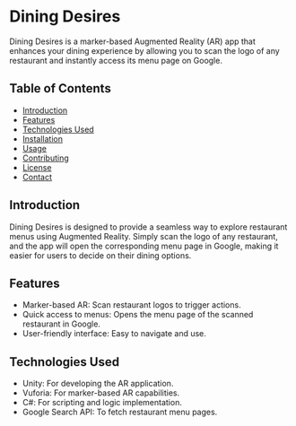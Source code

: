 # Dining Desires

Dining Desires is a marker-based Augmented Reality (AR) app that enhances your dining experience by allowing you to scan the logo of any restaurant and instantly access its menu page on Google.

## Table of Contents

- [Introduction](#introduction)
- [Features](#features)
- [Technologies Used](#technologies-used)
- [Installation](#installation)
- [Usage](#usage)
- [Contributing](#contributing)
- [License](#license)
- [Contact](#contact)

## Introduction

Dining Desires is designed to provide a seamless way to explore restaurant menus using Augmented Reality. Simply scan the logo of any restaurant, and the app will open the corresponding menu page in Google, making it easier for users to decide on their dining options.

## Features

- Marker-based AR: Scan restaurant logos to trigger actions.
- Quick access to menus: Opens the menu page of the scanned restaurant in Google.
- User-friendly interface: Easy to navigate and use.

## Technologies Used

- Unity: For developing the AR application.
- Vuforia: For marker-based AR capabilities.
- C#: For scripting and logic implementation.
- Google Search API: To fetch restaurant menu pages.

